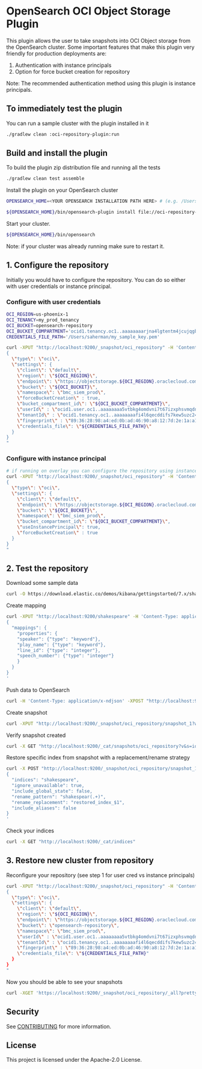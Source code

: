 # OpenSearch OCI Object Storage Plugin
This plugin allows the user to take snapshots into OCI Object storage from the OpenSearch cluster.
Some important features that make this plugin very friendly for production deployments are:
1. Authentication with instance principals
2. Option for force bucket creation for repository

Note: The recommended authentication method using this plugin is instance principals.

## To immediately test the plugin
You can run a sample cluster with the plugin installed in it
```bash
./gradlew clean :oci-repository-plugin:run
```

## Build and install the plugin
To build the plugin zip distribution file and running all the tests
```bash
./gradlew clean test assemble
```


Install the plugin on your OpenSearch cluster
```bash
OPENSEARCH_HOME=<YOUR OPENSEARCH INSTALLATION PATH HERE> # (e.g. /Users/saherman/opensearch)

${OPENSEARCH_HOME}/bin/opensearch-plugin install file://oci-repository-plugin/build/distributions/repository-oci-2.4.0.zip
```

Start your cluster.
```bash
${OPENSEARCH_HOME}/bin/opensearch
```
Note: if your cluster was already running make sure to restart it.

## 1. Configure the repository
Initially you would have to configure the repository.
You can do so either with user credentials or instance principal.

### Configure with user credentials
```bash
OCI_REGION=us-phoenix-1
OCI_TENANCY=my_prod_tenancy
OCI_BUCKET=opensearch-repository
OCI_BUCKET_COMPARTMENT='ocid1.tenancy.oc1..aaaaaaaarjna4lgtentm4jcujqgb3pjkk422h5dfblctgz4sd62tpacikinq'
CREDENTIALS_FILE_PATH='/Users/saherman/my_sample_key.pem'

curl -XPUT "http://localhost:9200/_snapshot/oci_repository" -H 'Content-Type: application/json' -d"
{
  \"type\": \"oci\",
  \"settings\": {
    \"client\": \"default\",
    \"region\": \"${OCI_REGION}\",
    \"endpoint\": \"https://objectstorage.${OCI_REGION}.oraclecloud.com\",
    \"bucket\": \"${OCI_BUCKET}\",
    \"namespace\": \"bmc_siem_prod\",
    \"forceBucketCreation\" : true,
    \"bucket_compartment_id\": \"${OCI_BUCKET_COMPARTMENT}\",
    \"userId\" : \"ocid1.user.oc1..aaaaaaaa5vtbkg4omdvni7t67izxphsvmqdnkfhhspn54hvo7n5no65332yq\",
    \"tenantId\" : \"ocid1.tenancy.oc1..aaaaaaaafi4l6qecddifs7kew5uzc24xwvtraosoiyvjgc5rq26nciigrhtq\",
    \"fingerprint\" : \"89:36:28:98:a4:ed:0b:ad:46:90:a8:12:7d:2e:1a:a1\",
    \"credentials_file\": \"${CREDENTIALS_FILE_PATH}\"
  }
}
"
``` 

### Configure with instance principal

```bash
# if running on overlay you can configure the repository using instance principal
curl -XPUT "http://localhost:9200/_snapshot/oci_repository" -H 'Content-Type: application/json' -d"
{
  \"type\": \"oci\",
  \"settings\": {
    \"client\": \"default\",
    \"endpoint\": \"https://objectstorage.${OCI_REGION}.oraclecloud.com\",
    \"bucket\": \"${OCI_BUCKET}\",
    \"namespace\": \"bmc_siem_prod\",
    \"bucket_compartment_id\": \"${OCI_BUCKET_COMPARTMENT}\",
    \"useInstancePrincipal\": true,
    \"forceBucketCreation\" : true
  }
}
"
```

## 2. Test the repository
Download some sample data
```bash
curl -O https://download.elastic.co/demos/kibana/gettingstarted/7.x/shakespeare.json
```

Create mapping
```bash
curl -XPUT "http://localhost:9200/shakespeare" -H 'Content-Type: application/json' -d'
{
  "mappings": {
    "properties": {
    "speaker": {"type": "keyword"},
    "play_name": {"type": "keyword"},
    "line_id": {"type": "integer"},
    "speech_number": {"type": "integer"}
    }
  }
}
'
```

Push data to OpenSearch
```bash
curl -H 'Content-Type: application/x-ndjson' -XPOST "http://localhost:9200/shakespeare/_bulk?pretty" --data-binary @shakespeare.json
```

Create snapshot
```bash
curl -XPUT "http://localhost:9200/_snapshot/oci_repository/snapshot_1?wait_for_completion=true"
```

Verify snapshot created
```bash
curl -X GET "http://localhost:9200/_cat/snapshots/oci_repository?v&s=id&pretty"
```

Restore specific index from snapshot with a replacement/rename strategy
```bash
curl -X POST "http://localhost:9200/_snapshot/oci_repository/snapshot_1/_restore?pretty" -H 'Content-Type: application/json' -d'
{
  "indices": "shakespeare",
  "ignore_unavailable": true,
  "include_global_state": false,
  "rename_pattern": "shakespear(.+)",
  "rename_replacement": "restored_index_$1",
  "include_aliases": false
}
'
```

Check your indices
```bash
curl -X GET "http://localhost:9200/_cat/indices"
```

## 3. Restore new cluster from repository
Reconfigure your repository (see step 1 for user cred vs instance principals)
```bash
curl -XPUT "http://localhost:9200/_snapshot/oci_repository" -H 'Content-Type: application/json' -d"
{
  \"type\": \"oci\",
  \"settings\": {
    \"client\": \"default\",
    \"region\": \"${OCI_REGION}\",
    \"endpoint\": \"https://objectstorage.${OCI_REGION}.oraclecloud.com\",
    \"bucket\": \"opensearch-repository\",
    \"namespace\": \"bmc_siem_prod\",
    \"userId\" : \"ocid1.user.oc1..aaaaaaaa5vtbkg4omdvni7t67izxphsvmqdnkfhhspn54hvo7n5no65332yq\",
    \"tenantId\" : \"ocid1.tenancy.oc1..aaaaaaaafi4l6qecddifs7kew5uzc24xwvtraosoiyvjgc5rq26nciigrhtq\",
    \"fingerprint\" : \"89:36:28:98:a4:ed:0b:ad:46:90:a8:12:7d:2e:1a:a1\",
    \"credentials_file\": \"${CREDENTIALS_FILE_PATH}"
  }
}
"
```

Now you should be able to see your snapshots
```bash
curl -XGET 'https://localhost:9200/_snapshot/oci_repository/_all?pretty' 
```



## Security

See [CONTRIBUTING](CONTRIBUTING.md#security-issue-notifications) for more information.

## License

This project is licensed under the Apache-2.0 License.

